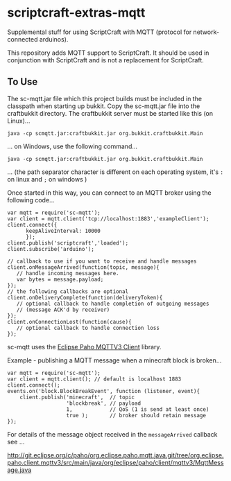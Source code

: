 scriptcraft-extras-mqtt
=======================

Supplemental stuff for using ScriptCraft with MQTT (protocol for
network-connected arduinos).

This repository adds MQTT support to ScriptCraft. It should be used in
conjunction with ScriptCraft and is not a replacement for ScriptCraft.

To Use
------

The sc-mqtt.jar file which this project builds must be included in the
classpath when starting up bukkit. Copy the sc-mqtt.jar file into the
craftbukkit directory. The craftbukkit server must be started like
this (on Linux)...

    java -cp scmqtt.jar:craftbukkit.jar org.bukkit.craftbukkit.Main

... on Windows, use the following command...

    java -cp scmqtt.jar:craftbukkit.jar org.bukkit.craftbukkit.Main

... (the path separator character is different on each operating system, it's `:` on linux and `;` on windows )

Once started in this way, you can connect to an MQTT broker using the following code...

    var mqtt = require('sc-mqtt');
    var client = mqtt.client('tcp://localhost:1883','exampleClient');
    client.connect({
          keepAliveInterval: 10000
          });                
    client.publish('scriptcraft','loaded');
    client.subscribe('arduino');

    // callback to use if you want to receive and handle messages
    client.onMessageArrived(function(topic, message){
       // handle incoming messages here.
       var bytes = message.payload;
    });
    // the following callbacks are optional 
    client.onDeliveryComplete(function(deliveryToken){
       // optional callback to handle completion of outgoing messages
       // (message ACK'd by receiver)
    });
    client.onConnectionLost(function(cause){
       // optional callback to handle connection loss
    });


sc-mqtt uses the [Eclipse Paho MQTTV3 Client][paho] library. 

Example - publishing a MQTT message when a minecraft block is broken...

    var mqtt = require('sc-mqtt');
    var client = mqtt.client(); // default is localhost 1883
    client.connect();
    events.on('block.BlockBreakEvent', function (listener, event){
        client.publish('minecraft',  // topic
                       'blockbreak', // payload
                       1,            // QoS (1 is send at least once) 
                       true );       // broker should retain message
    });

For details of the message object received in the `messageArrived` callback see ...

<http://git.eclipse.org/c/paho/org.eclipse.paho.mqtt.java.git/tree/org.eclipse.paho.client.mqttv3/src/main/java/org/eclipse/paho/client/mqttv3/MqttMessage.java>

[paho]: http://git.eclipse.org/c/paho/org.eclipse.paho.mqtt.java.git/
